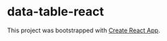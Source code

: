 # data-table-react

This project was bootstrapped with [Create React App](https://github.com/facebook/create-react-app).
